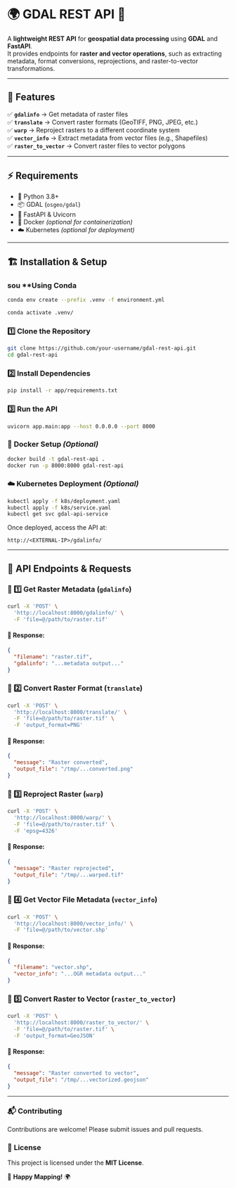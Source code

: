 # 🌍 GDAL REST API 🚀
A **lightweight REST API** for **geospatial data processing** using **GDAL** and **FastAPI**.  
It provides endpoints for **raster and vector operations**, such as extracting metadata, format conversions, reprojections, and raster-to-vector transformations.  

---

## 📌 **Features**
✅ **`gdalinfo`** → Get metadata of raster files  
✅ **`translate`** → Convert raster formats (GeoTIFF, PNG, JPEG, etc.)  
✅ **`warp`** → Reproject rasters to a different coordinate system  
✅ **`vector_info`** → Extract metadata from vector files (e.g., Shapefiles)  
✅ **`raster_to_vector`** → Convert raster files to vector polygons  

---

## ⚡ **Requirements**
- 🐍 Python 3.8+  
- 📦 GDAL (`osgeo/gdal`)  
- 🚀 FastAPI & Uvicorn  
- 🐳 Docker *(optional for containerization)*  
- ☁️ Kubernetes *(optional for deployment)*  

---

## 🏗 **Installation & Setup**

### sou **Using Conda
```sh
conda env create --prefix .venv -f environment.yml

conda activate .venv/

```

### 1️⃣ **Clone the Repository**
```sh
git clone https://github.com/your-username/gdal-rest-api.git
cd gdal-rest-api
```

### 2️⃣ **Install Dependencies**
```sh
pip install -r app/requirements.txt
```

### 3️⃣ **Run the API**
```sh
uvicorn app.main:app --host 0.0.0.0 --port 8000
```

### 🐳 **Docker Setup** *(Optional)*
```sh
docker build -t gdal-rest-api .
docker run -p 8000:8000 gdal-rest-api
```

### ☁️ **Kubernetes Deployment** *(Optional)*
```sh
kubectl apply -f k8s/deployment.yaml
kubectl apply -f k8s/service.yaml
kubectl get svc gdal-api-service
```

Once deployed, access the API at:
```
http://<EXTERNAL-IP>/gdalinfo/
```

---

## 📌 **API Endpoints & Requests**

### 🔹 1️⃣ Get Raster Metadata (`gdalinfo`)
```sh
curl -X 'POST' \
  'http://localhost:8000/gdalinfo/' \
  -F 'file=@/path/to/raster.tif'
```
#### 🔹 Response:
```json
{
  "filename": "raster.tif",
  "gdalinfo": "...metadata output..."
}
```

### 🔹 2️⃣ Convert Raster Format (`translate`)
```sh
curl -X 'POST' \
  'http://localhost:8000/translate/' \
  -F 'file=@/path/to/raster.tif' \
  -F 'output_format=PNG'
```
#### 🔹 Response:
```json
{
  "message": "Raster converted",
  "output_file": "/tmp/...converted.png"
}
```

### 🔹 3️⃣ Reproject Raster (`warp`)
```sh
curl -X 'POST' \
  'http://localhost:8000/warp/' \
  -F 'file=@/path/to/raster.tif' \
  -F 'epsg=4326'
```
#### 🔹 Response:
```json
{
  "message": "Raster reprojected",
  "output_file": "/tmp/...warped.tif"
}
```

### 🔹 4️⃣ Get Vector File Metadata (`vector_info`)
```sh
curl -X 'POST' \
  'http://localhost:8000/vector_info/' \
  -F 'file=@/path/to/vector.shp'
```
#### 🔹 Response:
```json
{
  "filename": "vector.shp",
  "vector_info": "...OGR metadata output..."
}
```

### 🔹 5️⃣ Convert Raster to Vector (`raster_to_vector`)
```sh
curl -X 'POST' \
  'http://localhost:8000/raster_to_vector/' \
  -F 'file=@/path/to/raster.tif' \
  -F 'output_format=GeoJSON'
```
#### 🔹 Response:
```json
{
  "message": "Raster converted to vector",
  "output_file": "/tmp/...vectorized.geojson"
}
```

---

### 📬 **Contributing**
Contributions are welcome! Please submit issues and pull requests.

### 📄 **License**
This project is licensed under the **MIT License**.

🚀 **Happy Mapping!** 🌍

